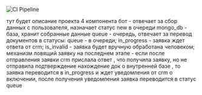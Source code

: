 ![CI Pipeline](https://github.com/sofiiila/bot-store/actions/workflows/ci.yml/badge.svg)


тут будет описание проекта 
4 компонента 
бот - отвечает за сбор данных с пользователя, назначает статус new в очереди
mongo_db - база, хранит собранные данные 
queue - очередь, отвечает за перевод документов в статусы: queue - в очереди;
in_progress - заявка ждет ответа от crm; is_invalid - заявка будет вручную обработана человеком;
механизм ловящий заявку на последнем этапе - если после отправления заявки crm прислала ответ , 
    что получила заявку, но не отправила подтверждение нахождение док о внутренней базе , то заявка 
    переводится в in_progress и ждет уведомления от crm о включении, после получения уведомления заявка переводится 
    в статус queue